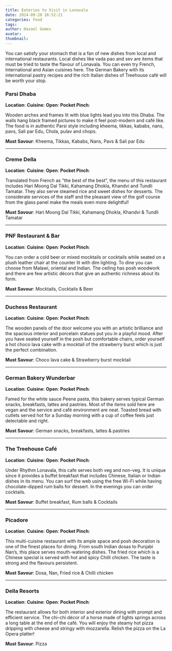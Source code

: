 ```yaml
---
title: Eateries to Visit in Lonavala
date: 2024-09-20 16:52:21
categories: Food
tags:
author: Hazael Gomes
avatar:
thumbnail:
---
```

You can satisfy your stomach that is a fan of new dishes from local and international restaurants. Local dishes like vada pao and sev are items that must be tried to taste the flavour of Lonavala. You can even try French, International and Asian cuisines here. The German Bakery with its international pastry recipes and the rich Italian dishes of Treehouse café will be worth your stop.

### Parsi Dhaba
**Location**: 
**Cuisine**: 
**Open**: 
**Pocket Pinch**: 

Wooden arches and frames lit with blue lights lead you into this Dhaba. The walls hang black framed pictures to make it feel post-modern and café like. The food is in authentic Parsi style including kheema, tikkas, kababs, nans, pavs, Sali par Edu, Chola, pulav and chops.   

**Must Savour**: Kheema, Tikkas, Kababs, Nans, Pavs & Sali par Edu

---

### Creme Della
**Location**: 
**Cuisine**: 
**Open**: 
**Pocket Pinch**: 

Translated from French as "the best of the best", the menu of this restaurant includes Hari Moong Dal Tikki, Kahamang Dhokla, Khandvi and Tundli Tamatar. They also serve steamed rice and sweet dishes for desserts. The considerate services of the staff and the pleasant view of the golf course from the glass panel make the meals even more delightful!  

**Must Savour**: Hari Moong Dal Tikki, Kahamang Dhokla, Khandvi & Tundli Tamatar

---

### PNF Restaurant & Bar
**Location**: 
**Cuisine**: 
**Open**: 
**Pocket Pinch**: 

You can order a cold beer or mixed mocktails or cocktails while seated on a plush leather chair at the counter lit with dim lighting. To dine you can choose from Malawi, oriental and Indian. The ceiling has posh woodwork and there are few artistic décors that give an authentic richness about its form.  

**Must Savour**: Mocktails, Cocktails & Beer

---

### Duchess Restaurant
**Location**: 
**Cuisine**: 
**Open**: 
**Pocket Pinch**: 

The wooden panels of the door welcome you with an artistic brilliance and the spacious interior and porcelain statues put you in a playful mood. After you have seated yourself in the posh but comfortable chairs, order yourself a hot choco lava cake with a mocktail of the strawberry burst which is just the perfect combination.  

**Must Savour**: Choco lava cake & Strawberry burst mocktail

---

### German Bakery Wunderbar
**Location**: 
**Cuisine**: 
**Open**: 
**Pocket Pinch**: 

Famed for the white sauce Peene pasta, this bakery serves typical German snacks, breakfasts, lattes and pastries. Most of the items sold here are vegan and the service and café environment are neat. Toasted bread with cutlets served hot for a Sunday morning with a cup of coffee feels just delectable and right.  

**Must Savour**: German snacks, breakfasts, lattes & pastries

---

### The Treehouse Café
**Location**: 
**Cuisine**: 
**Open**: 
**Pocket Pinch**: 

Under Rhythm Lonavala, this cafe serves both veg and non-veg. It is unique since it provides a buffet breakfast that includes Chinese, Italian or Indian dishes in its menu. You can surf the web using the free Wi-Fi while having chocolate-dipped rum balls for dessert. In the evenings you can order cocktails.  

**Must Savour**: Buffet breakfast, Rum balls & Cocktails

---

### Picadore
**Location**: 
**Cuisine**: 
**Open**: 
**Pocket Pinch**: 

This multi-cuisine restaurant with its ample space and posh decoration is one of the finest places for dining. From south Indian dosas to Punjabi Nan’s, this place serves mouth-watering dishes. The fried rice which is a Chinese special is served with hot and spicy Chilli chicken. The taste is strong and the flavours persistent.  

**Must Savour**: Dosa, Nan, Fried rice & Chilli chicken

---

### Della Resorts
**Location**:
**Cuisine**: 
**Open**: 
**Pocket Pinch**: 

The restaurant allows for both interior and exterior dining with prompt and efficient service. The chi-chi décor of a horse made of lights springs across a long table at the end of the café. You will enjoy the steamy hot pizza dripping with cheese and stringy with mozzarella. Relish the pizza on the La Opera platter!   

**Must Savour**: Pizza